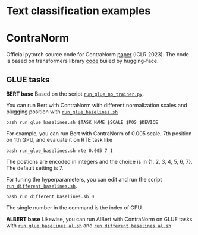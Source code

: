 # Text classification examples
# ContraNorm 
Official pytorch source code for ContraNorm [paper](https://openreview.net/pdf?id=SM7XkJouWHm) (ICLR 2023). The code is based on transformers library [code](https://github.com/huggingface/transformers) builed by hugging-face.

## GLUE tasks

**BERT base**
Based on the script [`run_glue_no_trainer.py`](https://github.com/PKU-ML/ContraNorm/blob/main/bert/run_glue_no_trainer.py).

You can run Bert with ContraNorm with different normalization scales and plugging position with [`run_glue_baselines.sh`](https://github.com/PKU-ML/ContraNorm/blob/main/bert/run_glue_baselines.sh)

```
bash run_glue_baselines.sh $TASK_NAME $SCALE $POS $DEVICE
```
For example, you can run Bert with ContraNorm of 0.005 scale, 7th position on 1th GPU, and evaluate it on RTE task like
```
bash run_glue_baselines.sh rte 0.005 7 1
```
The postions are encoded in integers and the choice is in {1, 2, 3, 4, 5, 6, 7}. The default setting is 7.


For tuning the hyperparameters, you can edit and run the script [`run_different_baselines.sh`](https://github.com/PKU-ML/ContraNorm/blob/main/bert/run_different_baselines.sh).
```
bash run_different_baselines.sh 0
```
The single number in the command is the index of GPU.


**ALBERT base**
Likewise, you can run AlBert with ContraNorm on GLUE tasks with [`run_glue_baselines_al.sh`](https://github.com/PKU-ML/ContraNorm/blob/main/bert/run_glue_baselines_al.sh) and [`run_different_baselines_al.sh`](https://github.com/PKU-ML/ContraNorm/blob/main/bert/run_different_baselines_al.sh)